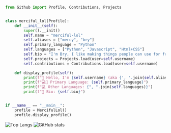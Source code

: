 ```py
from Github import Profile, Contributions, Projects


class merciful_lol(Profile):
    def __init__(self):
        super().__init()
        self.name = "merciful-lol"
        self.aliases = ["mercy", "bry"]
        self.primary_language = "Python"
        self.languages = ["Python", "Javascript", "Html+CSS"]
        self.bio = "I'm Bry, I like making things people can use for free 💯"
        self.projects = Projects.load(user=self.username)
        self.contributions = Contributions.load(user=self.username)

    def display_profile(self):
        print(f"👋 Hello, I'm {self.username} (aka {', '.join(self.aliases)})!")
        print(f"💻📌 Primary Language: {self.primary_language}")
        print(f"💻 Other Languages: {", ".join(self.languages)}")
        print(f"📜 Bio: {self.bio}")


if __name__ == "__main__":
    profile = MercifulLol()
    profile.display_profile()
```

![Top Langs](https://github-readme-stats.vercel.app/api/top-langs/?username=merciful-lol&layout=donut-vertical&bg_color=151B23)
![GitHub stats](https://github-readme-stats.vercel.app/api?username=merciful-lol&show_icons=true&bg_color=151B23)
